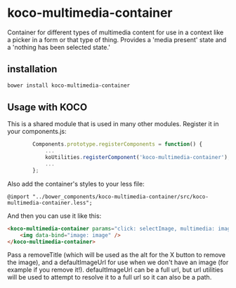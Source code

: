 # koco-multimedia-container
Container for different types of multimedia content for use in a context like a picker in a form or that type of thing. Provides a 'media present' state and a 'nothing has been selected state.'

## installation
```bash
bower install koco-multimedia-container
```

## Usage with KOCO

This is a shared module that is used in many other modules. Register it in your components.js:

```javascript
        Components.prototype.registerComponents = function() {
            ...
            koUtilities.registerComponent('koco-multimedia-container');
            ...
        };
```

Also add the container's styles to your less file:

`@import "../bower_components/koco-multimedia-container/src/koco-multimedia-container.less";`

And then you can use it like this:

```html
<koco-multimedia-container params="click: selectImage, multimedia: image, remove: unselectImage, removeTitle: 'remove this image', defaultImageUrl: settings.defaultImageUrl">
    <img data-bind="image: image" />
</koco-multimedia-container>
```

Pass a removeTitle (which will be used as the alt for the X button to remove the image), and a defaultImageUrl for use when we don't have an image (for example if you remove it!). defaultImageUrl can be a full url, but url utilities will be used to attempt to resolve it to a full url so it can also be a path.